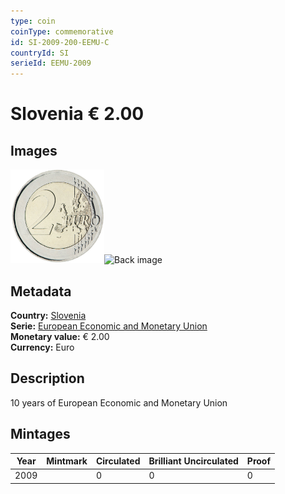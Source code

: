 ```yaml
---
type: coin
coinType: commemorative
id: SI-2009-200-EEMU-C
countryId: SI
serieId: EEMU-2009
---
```


# Slovenia € 2.00

## Images

<img src="../../Images/common-2007-200.png" height="150" alt="Front image"><img src="Images/SI-2009-200-000.png" height="150" alt="Back image">

## Metadata

**Country:** [Slovenia](../../Countries/Slovenia/index.md)\
**Serie:** [European Economic and Monetary Union](index.md)\
**Monetary value:** € 2.00\
**Currency:** Euro

## Description
10 years of European Economic and Monetary Union

## Mintages

| Year | Mintmark | Circulated | Brilliant Uncirculated | Proof |
| ---- | -------- | ---------- | ---------------------- | ----- |
| 2009 |  | 0| 0 | 0 |
